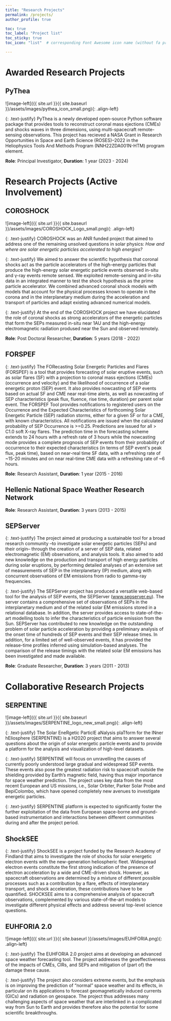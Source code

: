 ```yaml
---
title: "Research Projects"
permalink: /projects/
author_profile: true

toc: true
toc_label: "Project list"
toc_sticky: true
toc_icon: "list"  # corresponding Font Awesome icon name (without fa prefix)

---
```


# Awarded Research Projects

## PyThea

![image-left]({{ site.url }}{{ site.baseurl }}/assets/images/pythea_icon_small.png){: .align-left} 

{: .text-justify}
PyThea is a newly developed open-source Python software package that provides tools to reconstruct coronal mass ejections (CMEs) and shocks waves in three dimensions, using multi-spacecraft remote-sensing observations. This project has recieved a NASA Grant in Research Opportunities in Space and Earth Science (ROSES)–2022 in the Heliophysics Tools And Methods Program (NNH22ZDA001N-HTM) program element.

**Role**: Principal Investigator, **Duration**: 1 year (2023 - 2024)


# Research Projects (Active Involvement)

## COROSHOCK

![image-left]({{ site.url }}{{ site.baseurl }}/assets/images/COROSHOCK_Logo_small.png){: .align-left}

{: .text-justify}
COROSHOCK was an ANR funded project that aimed to address one of the remaining unsolved questions in solar physics: _How and where are solar energetic particles accelerated to high energies?_

{: .text-justify}
We aimed to answer the scientific hypothesis that coronal shocks act as the particle accelerators of the high-energy particles that produce the high-energy solar energetic particle events observed in-situ and γ-ray events remote sensed. We exploited remote-sensing and in-situ data in an integrated manner to test the shock hypothesis as the prime particle accelerator. We combined advanced coronal shock models with models that account for the physical processes known to operate in the corona and in the interplanetary medium during the acceleration and transport of particles and adapt existing advanced numerical models. 

{: .text-justify}
At the end of the COROSHOCK project we have elucidated the role of coronal shocks as strong accelerators of the energetic particles that form the SEPs measured in-situ near 1AU and the high-energy electromagnetic radiation prodused near the Sun and observed remotely.

**Role**: Post Doctoral Researcher, **Duration**: 5 years (2018 - 2022)

## FORSPEF

{: .text-justify}
The FORecasting Solar Energetic Particles and Flares (FORSPEF) is a tool that provides forecasting of solar eruptive events, such as solar flares (SF) with a projection to coronal mass ejections (CMEs) (occurrence and velocity) and the likelihood of occurrence of a solar energetic proton (SEP) event. It also provides nowcasting of SEP events based on actual SF and CME near real-time alerts, as well as nowcasting of SEP characteristics (peak flux, fluence, rise time, duration) per parent solar event. The FORSPEF Tool provides notifications to registered users on the Occurrence and the Expected Characteristics of forthcoming Solar Energetic Particle (SEP) radiation storms, either for a given SF or for a CME, with known characteristics. All notifications are issued when the calculated probability of SEP Occurrence is >=0.25. Predictions are issued for all > C1.0 soft X-ray flares. The prediction time in the forecasting scheme extends to 24 hours with a refresh rate of 3 hours while the nowcasting mode provides a complete prognosis of SEP events from their probability of occurrence to their expected characteristics (in terms of SEP event's peak flux, peak time), based on near-real time SF data, with a refreshing rate of ~15-20 minutes and on near real-time CME data with a refreshing rate of ~6 hours.

**Role**: Research Assistant, **Duration**: 1 year (2015 - 2016)

##  Hellenic National Space Weather Research Network

**Role**: Research Assistant, **Duration**: 3 years (2013 - 2015)

## SEPServer

{: .text-justify}
The project aimed at producing a sustainable tool for a broad research community –to investigate solar energetic particles (SEPs) and their origin– through the creation of a server of SEP data, related electromagnetic (EM) observations, and analysis tools. It also aimed to add new knowledge on the production and transport of high energy particles during solar eruptions, by performing detailed analyses of an extensive set of measurements of SEP in the interplanetary (IP) medium, along with concurrent observations of EM emissions from radio to gamma-ray frequencies.

{: .text-justify}
The SEPServer project has produced a versatile web-based tool for the analysis of SEP events, the SEPServer (www.sepserver.eu). The server contains a comprehensive set of observations of SEPs in the interplanetary medium and of the related solar EM emissions stored in a relational database. In addition, the server provides access to state-of-the-art modelling tools to infer the characteristics of particle emission from the Sun. SEPServer has contributed to new knowledge on the outstanding problem of solar particle acceleration by providing a preliminary analysis of the onset time of hundreds of SEP events and their SEP release times. In addition, for a limited set of well-observed events, it has provided the release-time profiles inferred using simulation-based analyses. The comparison of the release timings with the related solar EM emissions has been investigated and made available.

**Role**: Graduate Researcher, **Duration**: 3 years (2011 - 2013)

# Collaborative Research Projects

## SERPENTINE

![image-left]({{ site.url }}{{ site.baseurl }}/assets/images/SERPENTINE_logo_new_small.png){: .align-left} 

{: .text-justify}
The Solar EneRgetic ParticlE aNalysis plaTform for the INner hEliosphere (SERPENTINE) is a H2020 project that aims to answer several questions about the origin of solar energetic particle events and to provide a platform for the analysis and visualization of high-level datasets. 

{: .text-justify}
SERPENTINE will focus on unravelling the causes of currently poorly understood large gradual and widespread SEP events. These events also pose the greatest radiation risk to spacecraft outside the shielding provided by Earth’s magnetic field, having thus major importance for space weather prediction. The project uses key data from the most recent European and US missions, i.e., Solar Orbiter, Parker Solar Probe and BepiColombo, which have opened completely new avenues to investigate energetic particles.

{: .text-justify}
SERPENTINE platform is expected to significantly foster the further exploitation of the data from European space-borne and ground-based instrumentation and interactions between different communities during and after the project period.

## ShockSEE

{: .text-justify}
ShockSEE is a project funded by the Research Academy of Findland that aims to investigate the role of shocks for solar energetic electron events with the new-generation heliospheric fleet. Widespread electron events constitute the first strong indication of the presence of electron acceleration by a wide and CME-driven shock. However, as spacecraft observations are determined by a mixture of different possible processes such as a contribution by a flare, effects of interplanetary transport, and shock acceleration, these contributions have to be quantified. SHOCKSEE aims to a comprehensive analysis of spacecraft observations, complemented by various state-of-the-art models to investigate different physical effects and address several top-level science questions.

## EUHFORIA 2.0

![image-left]({{ site.url }}{{ site.baseurl }}/assets/images/EUHFORIA.png){: .align-left}

{: .text-justify}
The EUHFORIA 2.0 project aims at developing an advanced space weather forecasting tool. The project addresses the geoeffectiveness of the impacts of CMEs, CIRs, and SEPs and mitigation of (part of) the damage these cause. 

{: .text-justify}
The project also considers extreme events, but the emphasis is on improving the prediction of “normal” space weather and its effects, in particular on its applications to forecast geomagnetically induced currents (GICs) and radiation on geospace. The project thus addresses many challenging aspects of space weather that are interlinked in a complicated way from Sun to Earth and provides therefore also the potential for some scientiﬁc breakthroughs.
